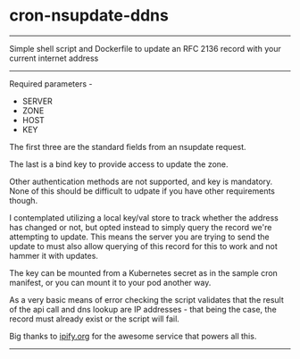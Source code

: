 # cron-nsupdate-ddns

---

Simple shell script and Dockerfile to update an RFC 2136 record with your current internet address

---

Required parameters -

* SERVER
* ZONE
* HOST
* KEY


The first three are the standard fields from an nsupdate request.

The last is a bind key to provide access to update the zone.

Other authentication methods are not supported, and key is mandatory.  None of this should be difficult to udpate if you have other requirements though.

I contemplated utilizing a local key/val store to track whether the address has changed or not, but opted instead to simply query the record we're attempting to update.  This means the server you are trying to send the update to must also allow querying of this record for this to work and not hammer it with updates.

The key can be mounted from a Kubernetes secret as in the sample cron manifest, or you can mount it to your pod another way.

As a very basic means of error checking the script validates that the result of the api call and dns lookup are IP addresses - that being the case, the record must already exist or the script will fail.

Big thanks to [ipify.org](https://www.ipify.org/) for the awesome service that powers all this.

---
